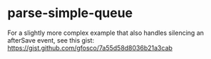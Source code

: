 parse-simple-queue
==================

For a slightly more complex example that also handles silencing an afterSave
event, see this gist:  https://gist.github.com/gfosco/7a55d58d8036b21a3cab

